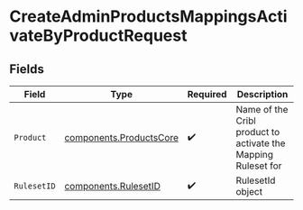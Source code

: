 # CreateAdminProductsMappingsActivateByProductRequest


## Fields

| Field                                                              | Type                                                               | Required                                                           | Description                                                        |
| ------------------------------------------------------------------ | ------------------------------------------------------------------ | ------------------------------------------------------------------ | ------------------------------------------------------------------ |
| `Product`                                                          | [components.ProductsCore](../../models/components/productscore.md) | :heavy_check_mark:                                                 | Name of the Cribl product to activate the Mapping Ruleset for      |
| `RulesetID`                                                        | [components.RulesetID](../../models/components/rulesetid.md)       | :heavy_check_mark:                                                 | RulesetId object                                                   |